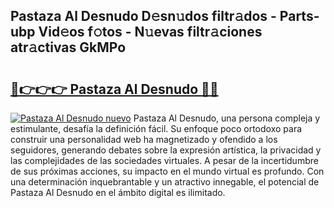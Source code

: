 ## Pastaza Al Desnudo D𝚎sn𝚞dos filtr𝚊dos - Parts-ubp Vid𝚎os f𝚘tos - N𝚞evas filtr𝚊ciones atr𝚊ctivas GkMPo

# <h2><a href="http://mbbbaq.tromn.icu/?c=Pastaza+Al+Desnudo">🔗👉👉👉 Pastaza Al Desnudo 🔗🔗</a></h2>

[![Pastaza Al Desnudo nuevo](https://i.imgur.com/pEAQMta.gif)](http://mbbbaq.tromn.icu/?c=Pastaza+Al+Desnudo)
Pastaza Al Desnudo, una persona compleja y estimulante, desafía la definición fácil. Su enfoque poco ortodoxo para construir una personalidad web ha magnetizado y ofendido a los seguidores, generando debates sobre la expresión artística, la privacidad y las complejidades de las sociedades virtuales. A pesar de la incertidumbre de sus próximas acciones, su impacto en el mundo virtual es profundo. Con una determinación inquebrantable y un atractivo innegable, el potencial de Pastaza Al Desnudo en el ámbito digital es ilimitado.
